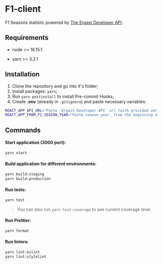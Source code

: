 # F1-client

F1 Seasons statistic powered by [The Ergast Developer API](http://ergast.com/mrd).

## Requirements

- node >= 16.15.1

- yarn >= 3.2.1

## Installation

1. Clone the repository and go into it's folder;
2. Install packages: `yarn`;
3. Run `yarn postinstall` to install Pre-commit Hooks;
4. Create **.env** (already in `.gitignore`) and paste necessary variables:

```zsh
REACT_APP_API_URL="Paste 'Ergast Developer API' url (with provided series). 'http://ergast.com/api/f1' by default"
REACT_APP_FROM_F1_SEASON_YEAR="Paste season year, from the beginning of which statistic required. '2005' by default"
```

## Commands

#### Start application (3000 port):

```zsh
yarn start
```

#### Build application for different environments:

```zsh
yarn build:staging
yarn build:production
```

#### Run tests:

```zsh
yarn test
```

> You can also run `yarn test:coverage` to see current coverage level.

#### Run Prettier:

```zsh
yarn format
```

#### Run linters:

```zsh
yarn lint:eslint
yarn lint:stylelint
```

